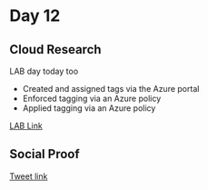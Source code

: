 # Day 12

## Cloud Research

 LAB day today too
  - Created and assigned tags via the Azure portal
  - Enforced tagging via an Azure policy
  - Applied tagging via an Azure policy

[LAB Link](https://microsoftlearning.github.io/AZ-104-MicrosoftAzureAdministrator/Instructions/Labs/LAB_02b-Manage_Governance_via_Azure_Policy.html)

## Social Proof

[Tweet link](https://twitter.com/Just4JAG/status/1342678801445171204)
